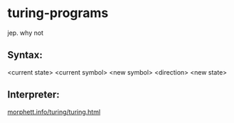 # turing-programs
 jep. why not

## Syntax: 
&lt;current state&gt; &lt;current symbol&gt; &lt;new symbol&gt; &lt;direction&gt; &lt;new state&gt;

## Interpreter:
[morphett.info/turing/turing.html](http://morphett.info/turing/turing.html)